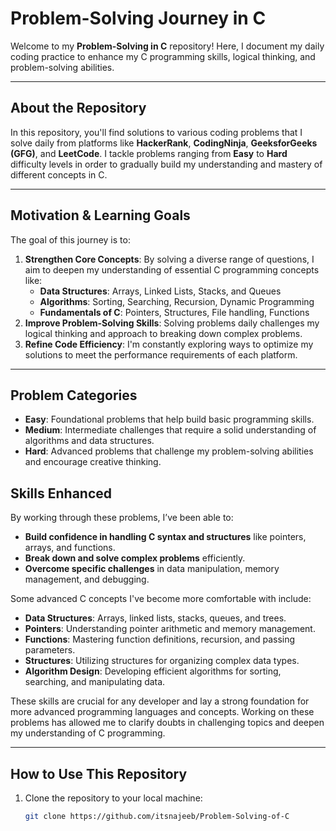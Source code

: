 # Problem-Solving Journey in C

Welcome to my **Problem-Solving in C** repository! Here, I document my daily coding practice to enhance my C programming skills, logical thinking, and problem-solving abilities.

---
## **About the Repository**

In this repository, you'll find solutions to various coding problems that I solve daily from platforms like **HackerRank**, **CodingNinja**, **GeeksforGeeks (GFG)**, and **LeetCode**. I tackle problems ranging from **Easy** to **Hard** difficulty levels in order to gradually build my understanding and mastery of different concepts in C.

---

## **Motivation & Learning Goals**

The goal of this journey is to:
1. **Strengthen Core Concepts**: By solving a diverse range of questions, I aim to deepen my understanding of essential C programming concepts like:
   - **Data Structures**: Arrays, Linked Lists, Stacks, and Queues
   - **Algorithms**: Sorting, Searching, Recursion, Dynamic Programming
   - **Fundamentals of C**: Pointers, Structures, File handling, Functions
2. **Improve Problem-Solving Skills**: Solving problems daily challenges my logical thinking and approach to breaking down complex problems.
3. **Refine Code Efficiency**: I'm constantly exploring ways to optimize my solutions to meet the performance requirements of each platform.

---

## Problem Categories

- **Easy**: Foundational problems that help build basic programming skills.
- **Medium**: Intermediate challenges that require a solid understanding of algorithms and data structures.
- **Hard**: Advanced problems that challenge my problem-solving abilities and encourage creative thinking.


## **Skills Enhanced**

By working through these problems, I’ve been able to:
- **Build confidence in handling C syntax and structures** like pointers, arrays, and functions.
- **Break down and solve complex problems** efficiently.
- **Overcome specific challenges** in data manipulation, memory management, and debugging.

Some advanced C concepts I've become more comfortable with include:
- **Data Structures**: Arrays, linked lists, stacks, queues, and trees.
- **Pointers**: Understanding pointer arithmetic and memory management.
- **Functions**: Mastering function definitions, recursion, and passing parameters.
- **Structures**: Utilizing structures for organizing complex data types.
- **Algorithm Design**: Developing efficient algorithms for sorting, searching, and manipulating data.
  
These skills are crucial for any developer and lay a strong foundation for more advanced programming languages and concepts.
Working on these problems has allowed me to clarify doubts in challenging topics and deepen my understanding of C programming.

---


## How to Use This Repository

1. Clone the repository to your local machine:
   ```bash
   git clone https://github.com/itsnajeeb/Problem-Solving-of-C
